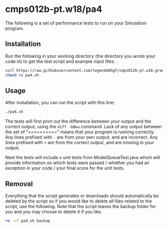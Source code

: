 # cmps012b-pt.w18/pa4

The following is a set of performance tests to run on your Simulation program.

## Installation

Run the following in your working directory (the directory you wrote your code
in) to get the test script and example input files:

```bash
curl https://raw.githubusercontent.com/legendddhgf/cmps012b-pt.w18.grading/master/pa4/pa4.sh > pa4.sh
chmod +x pa4.sh
```

## Usage

After installation, you can run the script with this line:

```bash
./pa4.sh
```

The tests will first print out the difference between your output and the
correct output, using the `diff -bBwu` command. Lack of any output between the
set of "==========" means that your program is running correctly. Any lines
prefixed with `-` are from your own output, and are incorrect. Any lines
prefixed with `+` are from the correct output, and are missing in your output.

Next the tests will include x unit tests from ModelQueueTest.java which will
provide information on which tests were passed / whether you had an exception
in your code / your final score for the unit tests.

## Removal

Everything that the script generates or downloads should automatically be
deleted by the script so if you would like to delete all files related to the
script, use the following. Note that the script leaves the backup folder for you
and you may choose to delete it if you like.

```bash
rm -rf pa4.sh backup
```
